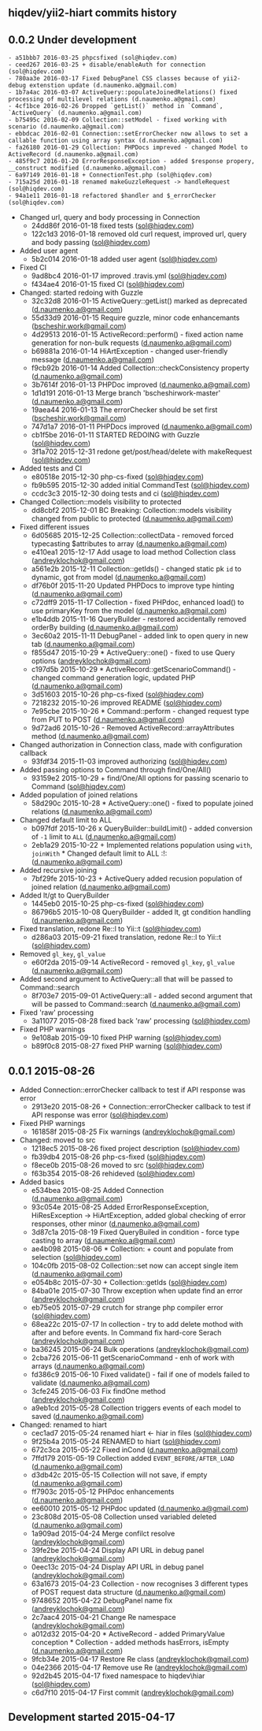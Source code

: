 hiqdev/yii2-hiart commits history
---------------------------------

## 0.0.2 Under development

    - a51bbb7 2016-03-25 phpcsfixed (sol@hiqdev.com)
    - ceed267 2016-03-25 + disable/enableAuth for connection (sol@hiqdev.com)
    - 780aa3e 2016-03-17 Fixed DebugPanel CSS classes because of yii2-debug extenstion update (d.naumenko.a@gmail.com)
    - 1b7a4ac 2016-03-07 ActiveQuery::populateJoinedRelations() fixed processing of multilevel relations (d.naumenko.a@gmail.com)
    - 4cf1bce 2016-02-26 Dropped `getList()` method in `Command`, `ActiveQuery` (d.naumenko.a@gmail.com)
    - b75495c 2016-02-09 Collection::setModel - fixed working with scenario (d.naumenko.a@gmail.com)
    - ebbdcac 2016-02-01 Connection::setErrorChecker now allows to set a callable function using array syntax (d.naumenko.a@gmail.com)
    - fa26180 2016-01-29 Collection: PHPDocs impreved - changed Model to ActiveRecord (d.naumenko.a@gmail.com)
    - 485f9c7 2016-01-20 ErrorResponseException - added $response propery, __construct modified (d.naumenko.a@gmail.com)
    - 6a97149 2016-01-18 + ConnectionTest.php (sol@hiqdev.com)
    - 715a25d 2016-01-18 renamed makeGuzzleRequest -> handleRequest (sol@hiqdev.com)
    - 94a1e11 2016-01-18 refactored $handler and $_errorChecker (sol@hiqdev.com)
- Changed url, query and body processing in Connection
    - 24dd86f 2016-01-18 fixed tests (sol@hiqdev.com)
    - 122c1d3 2016-01-18 removed old curl request, improved url, query and body passing (sol@hiqdev.com)
- Added user agent
    - 5b2c014 2016-01-18 added user agent (sol@hiqdev.com)
- Fixed CI
    - 9ad8bc4 2016-01-17 improved .travis.yml (sol@hiqdev.com)
    - f434ae4 2016-01-15 fixed CI (sol@hiqdev.com)
- Changed: started redoing with Guzzle
    - 32c32d8 2016-01-15 ActiveQuery::getList() marked as deprecated (d.naumenko.a@gmail.com)
    - 55d33d9 2016-01-15 Require guzzle, minor code enhancemants (bscheshir.work@gmail.com)
    - 4d29513 2016-01-15 ActiveRecord::perform() - fixed action name generation for non-bulk requests (d.naumenko.a@gmail.com)
    - b69881a 2016-01-14 HiArtException - changed user-friendly message (d.naumenko.a@gmail.com)
    - f9cb92b 2016-01-14 Added Collection::checkConsistency property (d.naumenko.a@gmail.com)
    - 3b7614f 2016-01-13 PHPDoc improved (d.naumenko.a@gmail.com)
    - 1d1d191 2016-01-13 Merge branch 'bscheshirwork-master' (d.naumenko.a@gmail.com)
    - 19aea44 2016-01-13 The errorChecker should be set first (bscheshir.work@gmail.com)
    - 747d1a7 2016-01-11 PHPDocs improved (d.naumenko.a@gmail.com)
    - cb1f5be 2016-01-11 STARTED REDOING with Guzzle (sol@hiqdev.com)
    - 3f1a702 2015-12-31 redone get/post/head/delete with makeRequest (sol@hiqdev.com)
- Added tests and CI
    - e80518e 2015-12-30 php-cs-fixed (sol@hiqdev.com)
    - fb9b595 2015-12-30 added initial CommandTest (sol@hiqdev.com)
    - ccdc3c3 2015-12-30 doing tests and ci (sol@hiqdev.com)
- Changed Collection::models visibility to protected
    - dd8cbf2 2015-12-01 BC Breaking: Collection::models visibility changed from public to protected (d.naumenko.a@gmail.com)
- Fixed different issues
    - 6d05685 2015-12-25 Collection::collectData - removed forced typecasting $attributes to array (d.naumenko.a@gmail.com)
    - e410ea1 2015-12-17 Add usage to load method Collection class (andreyklochok@gmail.com)
    - a561e2b 2015-12-11 Collection::getIds() - changed static pk `id` to dynamic, got from model (d.naumenko.a@gmail.com)
    - df76b0f 2015-11-20 Updated PHPDocs to improve type hinting (d.naumenko.a@gmail.com)
    - c72dff9 2015-11-17 Collection - fixed PHPdoc, enhanced load() to use primaryKey from the model (d.naumenko.a@gmail.com)
    - e1b4ddb 2015-11-16 QueryBuilder - restored accidentally removed orderBy building (d.naumenko.a@gmail.com)
    - 3ec60a2 2015-11-11 DebugPanel - added link to open query in new tab (d.naumenko.a@gmail.com)
    - f855d47 2015-10-29  * ActiveQuery::one() - fixed to use Query options (andreyklochok@gmail.com)
    - c197d5b 2015-10-29  * ActiveRecord::getScenarioCommand() - changed command generation logic, updated PHP (d.naumenko.a@gmail.com)
    - 3d51603 2015-10-26 php-cs-fixed (sol@hiqdev.com)
    - 7218232 2015-10-26 improved README (sol@hiqdev.com)
    - 7e95cbe 2015-10-26  * Command::perform - changed request type from PUT to POST (d.naumenko.a@gmail.com)
    - 9d72ad6 2015-10-26  - Removed ActiveRecord::arrayAttributes method (d.naumenko.a@gmail.com)
- Changed authorization in Connection class, made with configuration callback
    - 93fdf34 2015-11-03 improved authorizing (sol@hiqdev.com)
- Added passing options to Command through find/One/All()
    - 93159e2 2015-10-29 + find/One/All options for passing scenario to Command (sol@hiqdev.com)
- Added population of joined relations
    - 58d290c 2015-10-28  * ActiveQuery::one() - fixed to populate joined relations (d.naumenko.a@gmail.com)
- Changed default limit to ALL
    - b097fdf 2015-10-26  x QueryBuilder::buildLimit() - added conversion of `-1` limit to `ALL` (d.naumenko.a@gmail.com)
    - 2eb1a29 2015-10-22  + Implemented relations population using `with`, `joinWith`  * Changed default limit to ALL :!: (d.naumenko.a@gmail.com)
- Added recursive joining
    - 7bf29fe 2015-10-23  + ActiveQuery added recusion population of joined relation (d.naumenko.a@gmail.com)
- Added lt/gt to QueryBuilder
    - 1445eb0 2015-10-25 php-cs-fixed (sol@hiqdev.com)
    - 86796b5 2015-10-08 QueryBuilder - added lt, gt condition handling (d.naumenko.a@gmail.com)
- Fixed translation, redone Re::l to Yii::t (sol@hiqdev.com)
    - d286a03 2015-09-21 fixed translation, redone Re::l to Yii::t (sol@hiqdev.com)
- Removed `gl_key`, `gl_value`
    - e60f2da 2015-09-14 ActiveRecord - removed `gl_key`, `gl_value` (d.naumenko.a@gmail.com)
- Added second argument to ActiveQuery::all that will be passed to Command::search
    - 8f703e7 2015-09-01 ActiveQuery::all - added second argument that will be passed to Command::search (d.naumenko.a@gmail.com)
- Fixed 'raw' processing
    - 3a11077 2015-08-28 fixed back 'raw' processing (sol@hiqdev.com)
- Fixed PHP warnings
    - 9e108ab 2015-09-10 fixed PHP warning (sol@hiqdev.com)
    - b89f0c8 2015-08-27 fixed PHP warning (sol@hiqdev.com)

## 0.0.1 2015-08-26

- Added Connection::errorChecker callback to test if API response was error
    - 2913e20 2015-08-26 + Connection::errorChecker callback to test if API response was error (sol@hiqdev.com)
- Fixed PHP warnings
    - 161858f 2015-08-25 Fix warnings (andreyklochok@gmail.com)
- Changed: moved to src
    - 1218ec5 2015-08-26 fixed project description (sol@hiqdev.com)
    - fb39db4 2015-08-26 php-cs-fixed (sol@hiqdev.com)
    - f8ece0b 2015-08-26 moved to src (sol@hiqdev.com)
    - f63b354 2015-08-26 rehideved (sol@hiqdev.com)
- Added basics
    - e534bea 2015-08-25 Added Connection (d.naumenko.a@gmail.com)
    - 93c054e 2015-08-25 Added ErrorResponseException, HiResException -> HiArtException, added global checking of error responses, other minor (d.naumenko.a@gmail.com)
    - 3d87c1a 2015-08-19 Fixed QueryBuiled in condition - force type casting to array (d.naumenko.a@gmail.com)
    - ae4b098 2015-08-06 * Collection: + count and populate from selection (sol@hiqdev.com)
    - 104c0fb 2015-08-02 Collection::set now can accept single item (d.naumenko.a@gmail.com)
    - e054b8c 2015-07-30 + Collection::getIds (sol@hiqdev.com)
    - 84ba01e 2015-07-30 Throw exception when update find an error (andreyklochok@gmail.com)
    - eb75e05 2015-07-29 crutch for strange php compiler error (sol@hiqdev.com)
    - 68ea22c 2015-07-17 In collection - try to add delete mothod with after and before events. In Command fix hard-core Serach (andreyklochok@gmail.com)
    - ba36245 2015-06-24 Bulk operations (andreyklochok@gmail.com)
    - 2cba726 2015-06-11 getScenarioCommand - enh of work with arrays (d.naumenko.a@gmail.com)
    - fd386c9 2015-06-10 Fixed validate() - fail if one of models failed to validate (d.naumenko.a@gmail.com)
    - 3cfe245 2015-06-03 Fix findOne method (andreyklochok@gmail.com)
    - a9eb1cd 2015-05-28 Collection triggers events of each model to saved (d.naumenko.a@gmail.com)
- Changed: renamed to hiart
    - cec1ad7 2015-05-24 renamed hiart <- hiar in files (sol@hiqdev.com)
    - 9f25b4a 2015-05-24 RENAMED to hiart (sol@hiqdev.com)
    - 672c3ca 2015-05-22 Fixed inCond (d.naumenko.a@gmail.com)
    - 7ffd179 2015-05-19 Collection added `EVENT_BEFORE/AFTER_LOAD` (d.naumenko.a@gmail.com)
    - d3db42c 2015-05-15 Collection will not save, if empty (d.naumenko.a@gmail.com)
    - ff7903c 2015-05-12 PHPdoc enhancements (d.naumenko.a@gmail.com)
    - ee60010 2015-05-12 PHPdoc updated (d.naumenko.a@gmail.com)
    - 23c808d 2015-05-08 Collection unsed variabled deleted (d.naumenko.a@gmail.com)
    - 1a909ad 2015-04-24 Merge confilct resolve (andreyklochok@gmail.com)
    - 39fe2be 2015-04-24 Display API URL in debug panel (andreyklochok@gmail.com)
    - 0eec13c 2015-04-24 Display API URL in debug panel (andreyklochok@gmail.com)
    - 63a1673 2015-04-23  Collection - now recognises 3 different types of POST request data structure (d.naumenko.a@gmail.com)
    - 9748652 2015-04-22 DebugPanel name fix (andreyklochok@gmail.com)
    - 2c7aac4 2015-04-21 Change Re namespace (andreyklochok@gmail.com)
    - a012d32 2015-04-20  * ActiveRecord - added PrimaryValue conception  * Collection - added methods hasErrors, isEmpty (d.naumenko.a@gmail.com)
    - 9fcb34e 2015-04-17 Restore Re class (andreyklochok@gmail.com)
    - 04e2366 2015-04-17 Remove use Re (andreyklochok@gmail.com)
    - 92d2b45 2015-04-17 fixed namespace to hiqdev\hiar (sol@hiqdev.com)
    - c6d7f10 2015-04-17 First commit (andreyklochok@gmail.com)

## Development started 2015-04-17

